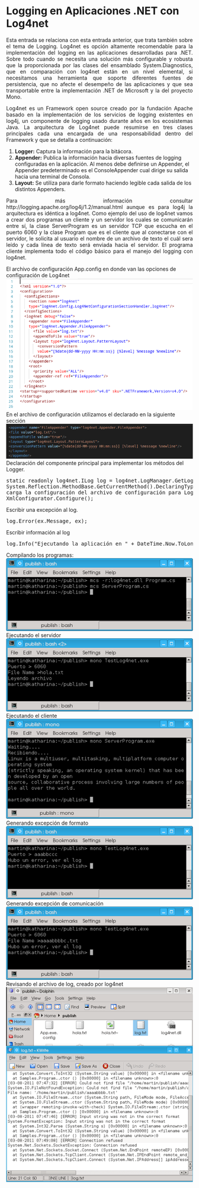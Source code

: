 # Logging en Aplicaciones .NET con Log4net
<p align="justify">
Esta entrada se relaciona con esta entrada anterior, que trata también sobre el tema de Logging.
Log4net es opción altamente recomendable para la implementación del logging en las aplicaciones desarrolladas para .NET. Sobre todo cuando se necesita una solución más configurable y robusta que la proporcionada por las clases del ensamblado System.Diagnostics, que en comparación con log4net están en un nivel elemental, si necesitamos una herramienta que soporte diferentes fuentes de persistencia, que no afecte el desempeño de las aplicaciones y que sea transportable entre la implementación .NET de Microsoft y la del proyecto Mono.
</p>
<p align="justify">
Log4net es un Framework open source creado por la fundación Apache basado en la implementación de los servicios de logging existentes en log4j, un componente de logging usado durante años en los ecosistemas Java.
La arquitectura de Log4net puede resumirse en tres clases principales cada una encargada de una responsabilidad dentro del Framework y que se detalla a continuación:
<ol>
<li><b>Logger:</b> Captura la información para la bitácora.</li>
<li><b>Appender:</b> Publica la información hacia diversas fuentes de logging configuradas en la aplicación. Al menos debe definirse un Appender, el Appender predeterminado es el ConsoleAppender cual dirige su salida hacia una terminal de Consola.</li>
<li><b>Layout:</b> Se utiliza para darle formato haciendo legible cada salida de los distintos Appenders.</li>
</ol>
</p>
<p align="justify">
Para más información consultar http://logging.apache.org/log4j/1.2/manual.html aunque es para log4j la arquitectura es idéntica a log4net.
Como ejemplo del uso de log4net vamos a crear dos programas un cliente y un servidor los cuales se comunicarán entre sí, la clase ServerProgram es un servidor TCP que escucha en el puerto 6060 y la clase Program que es el cliente que al conectarse con el servidor, le solicita al usuario el nombre de un archivo de texto el cuál sera leído y cada línea de texto será enviada hacia el servidor. El programa cliente implementa todo el código básico para el manejo del logging con log4net.
</p>
<div>El archivo de configuración App.config en donde van las opciones de configuración de Log4net</div>
<img src="images/Appconfig.png">
<div>En el archivo de configuración utilizamos el declarado en la siguiente sección</div>
<img src="images/logconfig.png">
<div>Declaración del componente principal para implementar los métodos del Logger.</div>
<pre>
static readonly log4net.ILog log = log4net.LogManager.GetLogger(
System.Reflection.MethodBase.GetCurrentMethod().DeclaringType);
carga la configuración del archivo de configuración para Log4net.
XmlConfigurator.Configure();
</pre>
<div>Escribir una excepción al log.</div>
<pre>
log.Error(ex.Message, ex);
</pre>
<div>Escribir información al log</div>
<pre>
log.Info("Ejecutando la aplicación en " + DateTime.Now.ToLongTimeString());
</pre>
<div>Compilando los programas:</div>
<img src="images/log1.png">
<div>Ejecutando el servidor</div>
<img src="images/log2.png">
<div>Ejecutando el cliente</div>
<img src="images/log3.png">
<div>Generando excepción de formato</div>
<img src="images/log4.png">
<div>Generando excepción de comunicación</div>
<img src="images/log5.png">
<div>Revisando el archivo de log, creado por log4net</div>
<img src="images/log6.png">
